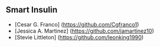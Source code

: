 ## Smart Insulin

* [Cesar G. Franco] (https://github.com/Cgfranco1)
* [Jessica A. Martinez] (https://github.com/jamartinez10)
* [Stevie Littleton] (https://github.com/leonking1990)
